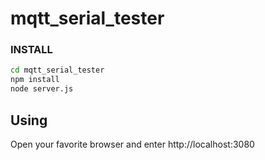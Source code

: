 # mqtt_serial_tester

### INSTALL

```bash
cd mqtt_serial_tester
npm install
node server.js
```
## Using

Open your favorite browser and enter http://localhost:3080
